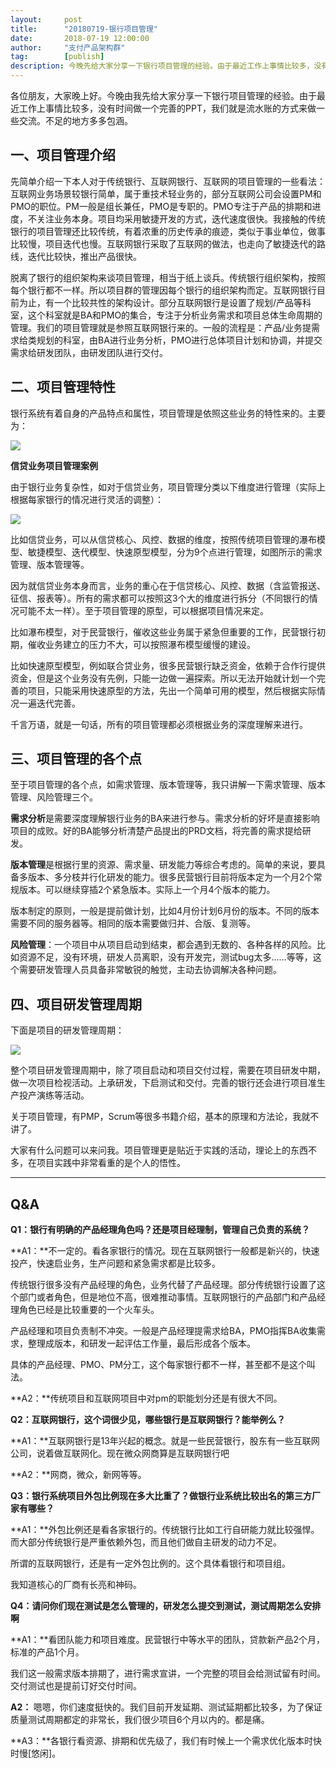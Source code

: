 ```yaml
---  
layout:     post   
title:      "20180719-银行项目管理"  
date:       2018-07-19 12:00:00  
author:     "支付产品架构群"  
tag:		[publish] 
description: 今晚先给大家分享一下银行项目管理的经验。由于最近工作上事情比较多，没有时间做一个完善的PPT，我们就是流水账的方式来做一些交流。
--- 
```





各位朋友，大家晚上好。今晚由我先给大家分享一下银行项目管理的经验。由于最近工作上事情比较多，没有时间做一个完善的PPT，我们就是流水账的方式来做一些交流。不足的地方多多包涵。

## 一、项目管理介绍

先简单介绍一下本人对于传统银行、互联网银行、互联网的项目管理的一些看法：互联网业务场景较银行简单，属于重技术轻业务的，部分互联网公司会设置PM和PMO的职位。PM一般是组长兼任，PMO是专职的。PMO专注于产品的排期和进度，不关注业务本身。项目均采用敏捷开发的方式，迭代速度很快。我接触的传统银行的项目管理还比较传统，有着浓重的历史传承的痕迹，类似于事业单位，做事比较慢，项目迭代也慢。互联网银行采取了互联网的做法，也走向了敏捷迭代的路线，迭代比较快，推出产品很快。

脱离了银行的组织架构来谈项目管理，相当于纸上谈兵。传统银行组织架构，按照每个银行都不一样。所以项目群的管理因每个银行的组织架构而定。互联网银行目前为止，有一个比较共性的架构设计。部分互联网银行是设置了规划/产品等科室，这个科室就是BA和PMO的集合，专注于分析业务需求和项目总体生命周期的管理。我们的项目管理就是参照互联网银行来的。一般的流程是：产品/业务提需求给类规划的科室，由BA进行业务分析，PMO进行总体项目计划和协调，并提交需求给研发团队，由研发团队进行交付。

## 二、项目管理特性

银行系统有着自身的产品特点和属性，项目管理是依照这些业务的特性来的。主要为：

![](http://static.cocolian.cn/img/201807/20180719_203838.png)

**信贷业务项目管理案例**

由于银行业务复杂性，如对于信贷业务，项目管理分类以下维度进行管理（实际上根据每家银行的情况进行灵活的调整）：

![](http://static.cocolian.cn/img/201807/20180719_204031.png)

比如信贷业务，可以从信贷核心、风控、数据的维度，按照传统项目管理的瀑布模型、敏捷模型、迭代模型、快速原型模型，分为9个点进行管理，如图所示的需求管理、版本管理等。

因为就信贷业务本身而言，业务的重心在于信贷核心、风控、数据（含监管报送、征信、报表等）。所有的需求都可以按照这3个大的维度进行拆分（不同银行的情况可能不太一样）。至于项目管理的原型，可以根据项目情况来定。

比如瀑布模型，对于民营银行，催收这些业务属于紧急但重要的工作，民营银行初期，催收业务建立的压力不大，可以按照瀑布模型缓慢的建设。

比如快速原型模型，例如联合贷业务，很多民营银行缺乏资金，依赖于合作行提供资金，但是这个业务没有先例，只能一边做一遍探索。所以无法开始就计划一个完善的项目，只能采用快速原型的方法，先出一个简单可用的模型，然后根据实际情况一遍迭代完善。

千言万语，就是一句话，所有的项目管理都必须根据业务的深度理解来进行。

## 三、项目管理的各个点

至于项目管理的各个点，如需求管理、版本管理等，我只讲解一下需求管理、版本管理、风险管理三个。

**需求分析**是需要深度理解银行业务的BA来进行参与。需求分析的好坏是直接影响项目的成败。好的BA能够分析清楚产品提出的PRD文档，将完善的需求提给研发。

**版本管理**是根据行里的资源、需求量、研发能力等综合考虑的。简单的来说，要具备多版本、多分枝并行化研发的能力。很多民营银行目前将版本定为一个月2个常规版本。可以继续穿插2个紧急版本。实际上一个月4个版本的能力。

版本制定的原则，一般是提前做计划，比如4月份计划6月份的版本。不同的版本需要不同的服务器等。相同的版本需要做归并、合版、复测等。

**风险管理**：一个项目中从项目启动到结束，都会遇到无数的、各种各样的风险。比如资源不足，没有环境，研发人员离职，没有开发完，测试bug太多......等等，这个需要研发管理人员具备非常敏锐的触觉，主动去协调解决各种问题。

## 四、项目研发管理周期

下面是项目的研发管理周期：

![](http://static.cocolian.cn/img/201807/20180719_205219.png)

整个项目研发管理周期中，除了项目启动和项目交付过程，需要在项目研发中期，做一次项目检视活动。上承研发，下启测试和交付。完善的银行还会进行项目准生产投产演练等活动。

关于项目管理，有PMP，Scrum等很多书籍介绍，基本的原理和方法论，我就不讲了。

大家有什么问题可以来问我。项目管理更是贴近于实践的活动，理论上的东西不多，在项目实践中非常看重的是个人的悟性。

---

## Q&A

**Q1：银行有明确的产品经理角色吗？还是项目经理制，管理自己负责的系统？**

**A1：**不一定的。看各家银行的情况。现在互联网银行一般都是新兴的，快速投产，快速启业务，生产问题和紧急需求都是比较多。

传统银行很多没有产品经理的角色，业务代替了产品经理。部分传统银行设置了这个部门或者角色，但是地位不高，很难推动事情。互联网银行的产品部门和产品经理角色已经是比较重要的一个火车头。

产品经理和项目负责制不冲突。一般是产品经理提需求给BA，PMO指挥BA收集需求，整理成版本，和研发一起评估工作量，最后形成各个版本。

具体的产品经理、PMO、PM分工，这个每家银行都不一样，甚至都不是这个叫法。

**A2：**传统项目和互联网项目中对pm的职能划分还是有很大不同。

**Q2：互联网银行，这个词很少见，哪些银行是互联网银行？能举例么？**

**A1：**互联网银行是13年兴起的概念。就是一些民营银行，股东有一些互联网公司，说着做互联网化。现在微众网商算是互联网银行吧

**A2：**网商，微众，新网等等。

**Q3：银行系统项目外包比例现在多大比重了？做银行业系统比较出名的第三方厂家有哪些？**

**A1：**外包比例还是看各家银行的。传统银行比如工行自研能力就比较强悍。而大部分传统银行是严重依赖外包，而且他们做自主研发的动力不足。

所谓的互联网银行，还是有一定外包比例的。这个具体看银行和项目组。

我知道核心的厂商有长亮和神码。

**Q4：请问你们现在测试是怎么管理的，研发怎么提交到测试，测试周期怎么安排啊**

**A1：**看团队能力和项目难度。民营银行中等水平的团队，贷款新产品2个月，标准的产品1个月。

我们这一般需求版本排期了，进行需求宣讲，一个完整的项目会给测试留有时间。交付测试也是提前订好交付时间。

**A2：** 嗯嗯，你们速度挺快的。我们目前开发延期、测试延期都比较多，为了保证质量测试周期都定的非常长，我们很少项目6个月以内的。都是痛。

**A3：**各银行看资源、排期和优先级了，我们有时候上一个需求优化版本时快时慢[悠闲]。
